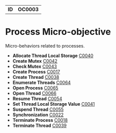 |||
|---|---|
|**ID**|**OC0003**|


# Process Micro-objective #
Micro-behaviors related to processes.

* **Allocate Thread Local Storage** [C0040](../process/thread-storage-allocate.md)
* **Create Mutex** [C0042](../process/create-mutex.md)
* **Check Mutex** [C0043](../process/check-mutex.md)	
* **Create Process** [C0017](../process/create-process.md)
* **Create Thread** [C0038](../process/create-thread.md)
* **Enumerate Threads** [C0064](../process/enumerate-threads.md)
* **Open Process** [C0065](../process/open-process.md)
* **Open Thread** [C0066](../process/open-thread.md)
* **Resume Thread** [C0054](../process/resume-thread.md)
* **Set Thread Local Storage Value** [C0041](../process/thread-storage-set-value.md)
* **Suspend Thread** [C0055](../process/suspend-thread.md)	
* **Synchronization** [C0022](../process/synchronization.md)
* **Terminate Process** [C0018](../process/terminate-process.md)
* **Terminate Thread** [C0039](../process/terminate-thread.md)